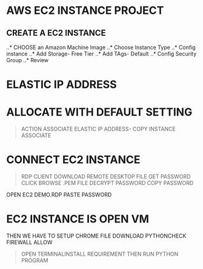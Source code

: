 # AWS EC2 INSTANCE PROJECT
## CREATE A EC2 INSTANCE
..* CHOOSE an Amazon Machine Image
..* Choose Instance Type
..* Config instance
..* Add Storage- Free Tier
..* Add TAgs- Default
..* Config Security Group
..* Review

# ELASTIC IP ADDRESS
# ALLOCATE WITH DEFAULT SETTING
>ACTION
>ASSOCIATE ELASTIC IP ADDRESS- COPY INSTANCE
>ASSOCIATE

# CONNECT EC2 INSTANCE
>RDP CLIENT
>DOWNLOAD REMOTE DESKTOP FILE
>GET PASSWORD CLICK
>BROWSE .PEM FILE
>DECRYPT PASSWORD
>COPY PASSWORD

OPEN EC2 DEMO.RDP
PASTE PASSWORD

 # EC2 INSTANCE IS OPEN VM
THEN WE HAVE TO SETUP CHROME FILE
DOWNLOAD PYTHONCHECK FIREWALL ALLOW 
>OPEN TERMINALINSTALL REQUIREMENT
>THEN RUN PYTHON PROGRAM